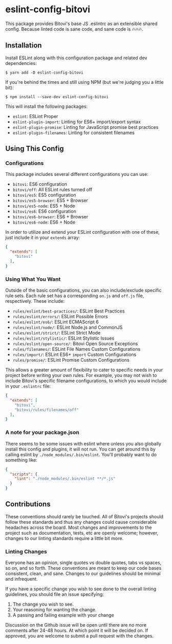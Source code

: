 # eslint-config-bitovi
This package provides Bitovi's base JS .eslintrc as an extensible shared config. Because linted code is sane code, and sane code is 🔥🔥🔥.

## Installation

Install ESLint along with this configuration package and related dev dependencies:

```console
$ yarn add -D eslint-config-bitovi
```

If you're behind the times and still using NPM (but we're judging you a little bit):

```console
$ npm install --save-dev eslint-config-bitovi
```

This will install the following packages:

- `eslint`: ESLint Proper
- `eslint-plugin-import`: Linting for ES6+ import/export syntax
- `eslint-plugin-promise`: Linting for JavaScript promise best practices
- `eslint-plugin-filenames`: Linting for consistent filenames

## Using This Config

### Configurations

This package includes several different configurations you can use:

- `bitovi`: ES6 configuration
- `bitovi/off`: All ESLint rules turned off
- `bitovi/es5`: ES5 configuration
- `bitovi/es5-browser`: ES5 + Browser
- `bitovi/es5-node`: ES5 + Node
- `bitovi/es6`: ES6 configuration
- `bitovi/es6-browser`: ES6 + Browser
- `bitovi/es6-node`: ES6 + Node

In order to utilize and extend your ESLint configuration with one of these, just include it in your `extends` array:

```json
{
  "extends": [
    "bitovi"
  ],
}
```

### Using What You Want

Outside of the basic configurations, you can also include/exclude specific rule sets. Each rule set has a corresponding `on.js` and `off.js` file, respectively. These include:

- `rules/eslint/best-practices/`: ESLint Best Practices
- `rules/eslint/errors/`: ESLint Possible Errors
- `rules/eslint/es6/`: ESLint ECMAScript 6
- `rules/eslint/node/`: ESLint Node.js and CommonJS
- `rules/eslint/strict/`: ESLint Strict Mode
- `rules/eslint/stylistic/`: ESLint Stylistic Issues
- `rules/eslint/open-source/`: Bitovi Open Source Exceptions
- `rules/filenames/`: ESLint File Names Custom Configurations
- `rules/import/`: ESLint ES6+ `import` Custom Configurations
- `rules/promise/`: ESLint Promise Custom Configurations

This allows a greater amount of flexibility to cater to specific needs in your project before writing your own rules. For example, you may not wish to include Bitovi's specific filename configurations, to which you would include in your `.eslintrc` file:

```json
{
  "extends": [
    "bitovi",
    "bitovi/rules/filenames/off"
  ],
}
```

### A note for your package.json

There seems to be some issues with eslint where unless you also globally install this config and plugins, it will not run. You can get around this by calling eslint by `./node_modules/.bin/eslint`. You'll probably want to do something like:

```json
{
  "scripts": {
    "lint": "./node_modules/.bin/eslint **/*.js"
  }
}
```

## Contributions

These conventions should rarely be touched. All of Bitovi's projects should follow these standards and thus any changes could cause considerable headaches across the board. Most changes and improvements to the project such as documentation, tests, etc are openly welcome; however, changes to our linting standards require a little bit more.

### Linting Changes

Everyone has an opinion, single quotes vs double quotes, tabs vs spaces, so on, and so forth. These conventions are meant to keep our code bases consistent, clean, and sane. Changes to our guidelines should be minimal and infrequent.

If you have a specific change you wish to see done to the overall linting guidelines, you should file an issue specifying:

1. The change you wish to see.
2. Your reasoning for wanting the change.
3. A passing and failing example with your change

Discussion on the Github issue will be open until there are no more comments after 24-48 hours. At which point it will be decided on. If approved, you are welcome to submit a pull request with the changes.
